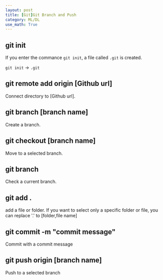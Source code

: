 ```yaml
---
layout: post
title: [Git]Git Branch and Push
category: ML/DL
use_math: True
---
```


## git init

If you enter the commance ```git init```, a file called ```.git``` is created.

```git init``` -> ```.git```

## git remote add origin \[Github url\]

Connect directory to \[Github url\].

## git branch \[branch name\]

Create a branch.

## git checkout \[branch name\]

Move to a selected branch.

## git branch

Check a current branch.

## git add .

add a file or folder. If you want to select only a specific folder or file, you can replace '.' to \[folder,file name\]

## git commit -m "commit message"

Commit with a commit message

## git push origin \[branch name\]

Push to a selected branch